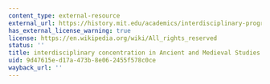 ```yaml
---
content_type: external-resource
external_url: https://history.mit.edu/academics/interdisciplinary-program-in-ancient-and-medieval-studies-ams/
has_external_license_warning: true
license: https://en.wikipedia.org/wiki/All_rights_reserved
status: ''
title: interdisciplinary concentration in Ancient and Medieval Studies
uid: 9d47615e-d17a-473b-8e06-2455f578c0ce
wayback_url: ''
---
```

